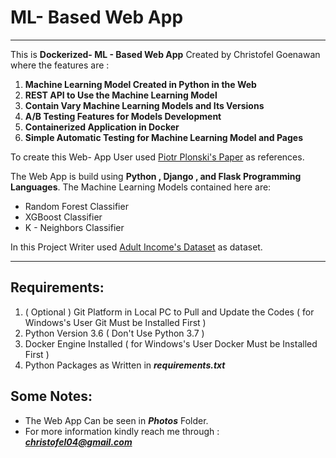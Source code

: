 # ML- Based Web App
---
This is **Dockerized- ML - Based Web App** Created by Christofel Goenawan where the features are :

1. **Machine Learning Model Created in Python in the Web**
2. **REST API to Use the Machine Learning Model**
3. **Contain Vary Machine Learning Models and Its Versions**
4. **A/B Testing Features for Models Development**
5. **Containerized Application in Docker**
6. **Simple Automatic Testing for Machine Learning Model and Pages**

To create this Web- App User used [Piotr Plonski's Paper](https://www.deploymachinelearning.com/#fig:2) as references.

The Web App is build using **Python , Django , and Flask Programming Languages**.
The Machine Learning Models contained here are:

- Random Forest Classifier
- XGBoost Classifier
- K - Neighbors Classifier

In this Project Writer used [Adult Income's Dataset](https://archive.ics.uci.edu/ml/datasets/adult) as dataset.

---

## Requirements:
1. ( Optional ) Git Platform in Local PC to Pull and Update the Codes ( for Windows's User Git Must be Installed First )
2. Python Version 3.6 ( Don't Use Python 3.7 )
3. Docker Engine Installed ( for Windows's User Docker Must be Installed First )
4. Python Packages as Written in ***requirements.txt***


## Some Notes:

- The Web App Can be seen in ***Photos*** Folder.
- For more information kindly reach me through :
***christofel04@gmail.com***
